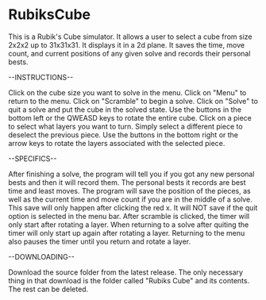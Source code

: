 # RubiksCube
This is a Rubik's Cube simulator. It allows a user to select a cube from size 2x2x2 up to 31x31x31. It displays it in a 2d plane. It saves the time, move count, and current positions of any given solve and records their personal bests.

--INSTRUCTIONS--

Click on the cube size you want to solve in the menu.
Click on "Menu" to return to the menu.
Click on "Scramble" to begin a solve.
Click on "Solve" to quit a solve and put the cube in the solved state.
Use the buttons in the bottom left or the QWEASD keys to rotate the entire cube.
Click on a piece to select what layers you want to turn. Simply select a different piece to deselect the previous piece.
Use the buttons in the bottom right or the arrow keys to rotate the layers associated with the selected piece.

--SPECIFICS--

After finishing a solve, the program will tell you if you got any new personal bests and then it will record them.
The personal bests it records are best time and least moves.
The program will save the position of the pieces, as well as the current time and move count if you are in the middle of a solve.
This save will only happen after clicking the red x. It will NOT save if the quit option is selected in the menu bar.
After scramble is clicked, the timer will only start after rotating a layer.
When returning to a solve after quiting the timer will only start up again after rotating a layer.
Returning to the menu also pauses the timer until you return and rotate a layer.

--DOWNLOADING--

Download the source folder from the latest release. The only necessary thing in that download is the folder called "Rubiks Cube" and its contents. The rest can be deleted.
